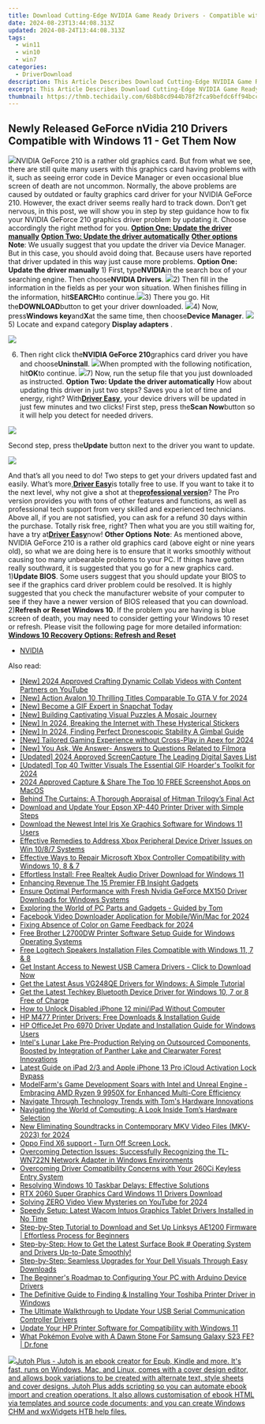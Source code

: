 ```yaml
---
title: Download Cutting-Edge NVIDIA Game Ready Drivers - Compatible with Windows Systems
date: 2024-08-23T13:44:08.313Z
updated: 2024-08-24T13:44:08.313Z
tags:
  - win11
  - win10
  - win7
categories:
  - DriverDownload
description: This Article Describes Download Cutting-Edge NVIDIA Game Ready Drivers - Compatible with Windows Systems
excerpt: This Article Describes Download Cutting-Edge NVIDIA Game Ready Drivers - Compatible with Windows Systems
thumbnail: https://thmb.techidaily.com/6b8b8cd944b78f2fca9befdc6ff94bcc8ad2bce093f59dcdf2b6479e3403f82d.jpg
---
```


## Newly Released GeForce nVidia 210 Drivers Compatible with Windows 11 - Get Them Now

![](https://images.drivereasy.com/wp-content/uploads/2017/01/img_58805a8f5c151.png)NVIDIA GeForce 210 is a rather old graphics card. But from what we see, there are still quite many users with this graphics card having problems with it, such as seeing error code in Device Manager or even occasional blue screen of death are not uncommon. Normally, the above problems are caused by outdated or faulty graphics card driver for your NVIDIA GeForce 210\. However, the exact driver seems really hard to track down. Don’t get nervous, in this post, we will show you in step by step guidance how to fix your NVIDIA GeForce 210 graphics driver problem by updating it. Choose accordingly the right method for you. [**Option One: Update the driver manually**](https://tools.techidaily.com/drivereasy/download/) [**Option Two: Update the driver automatically**](https://tools.techidaily.com/drivereasy/download/) [**Other options**](https://tools.techidaily.com/drivereasy/download/) **Note**: We usually suggest that you update the driver via Device Manager. But in this case, you should avoid doing that. Because users have reported that driver updated in this way just cause more problems.   **Option One: Update the driver manually** 1) First, type**NVIDIA**in the search box of your searching engine. Then choose**NVIDIA Drivers**. ![](https://images.drivereasy.com/wp-content/uploads/2017/01/img_588064470ed8a.png)2) Then fill in the information in the fields as per your won situation. When finishes filling in the information, hit**SEARCH**to continue.![](https://images.drivereasy.com/wp-content/uploads/2017/01/img_588064aea6fc3.png)3) There you go. Hit the**DOWNLOAD**button to get your driver downloaded. ![](https://images.drivereasy.com/wp-content/uploads/2017/01/img_588064d8b7982.png)4) Now, press**Windows key**and**X**at the same time, then choose**Device Manager**. ![](https://images.drivereasy.com/wp-content/uploads/2017/01/img_586b799d15ed0.png) 5)  Locate and expand category **Display adapters** .

![](https://images.drivereasy.com/wp-content/uploads/2017/01/img_5880674cc0d03.png)

6) Then right click the**NVIDIA GeForce 210**graphics card driver you have and choose**Uninstall**. ![](https://images.drivereasy.com/wp-content/uploads/2017/01/img_5880677fce3e1.png)When prompted with the following notification, hit**OK**to continue. ![](https://images.drivereasy.com/wp-content/uploads/2017/01/img_588067d0d7eb3.png)7) Now, run the setup file that you just downloaded as instructed.   **Option Two: Update the driver automatically** How about updating this driver in just two steps? Saves you a lot of time and energy, right? With[**Driver Easy**](https://tools.techidaily.com/drivereasy/download/), your device drivers will be updated in just few minutes and two clicks! First step, press the**Scan Now**button so it will help you detect for needed drivers.

![](https://images.drivereasy.com/wp-content/uploads/2017/04/img_58e8a76451b83.png)

 Second step, press the**Update** button next to the driver you want to update.

![](https://images.drivereasy.com/wp-content/uploads/2017/04/img_58e8a75c9f05d.jpg)

And that’s all you need to do! Two steps to get your drivers updated fast and easily. What’s more,[**Driver Easy**](https://tools.techidaily.com/drivereasy/download/)is totally free to use. If you want to take it to the next level, why not give a shot at the[**professional version**](https://tools.techidaily.com/drivereasy/download/)? The Pro version provides you with tons of other features and functions, as well as professional tech support from very skilled and experienced technicians. Above all, if you are not satisfied, you can ask for a refund 30 days within the purchase. Totally risk free, right? Then what you are you still waiting for, have a try at[**Driver Easy**](https://tools.techidaily.com/drivereasy/download/)now!   **Other Options** **Note**: As mentioned above, NVIDIA GeForce 210 is a rather old graphics card (above eight or nine years old), so what we are doing here is to ensure that it works smoothly without causing too many unbearable problems to your PC. If things have gotten really southward, it is suggested that you go for a new graphics card. 1)**Update BIOS**. Some users suggest that you should update your BIOS to see if the graphics card driver problem could be resolved. It is highly suggested that you check the manufacturer website of your computer to see if they have a newer version of BIOS released that you can download. 2)**Refresh or Reset Windows 10**. If the problem you are having is blue screen of death, you may need to consider getting your Windows 10 reset or refresh. Please visit the following page for more detailed information: [**Windows 10 Recovery Options: Refresh and Reset**](https://tools.techidaily.com/drivereasy/download/)

* [NVIDIA](https://tools.techidaily.com/drivereasy/download/)

<ins class="adsbygoogle"
     style="display:block"
     data-ad-format="autorelaxed"
     data-ad-client="ca-pub-7571918770474297"
     data-ad-slot="1223367746"></ins>



<ins class="adsbygoogle"
     style="display:block"
     data-ad-client="ca-pub-7571918770474297"
     data-ad-slot="8358498916"
     data-ad-format="auto"
     data-full-width-responsive="true"></ins>

<span class="atpl-alsoreadstyle">Also read:</span>
<div><ul>
<li><a href="https://facebook-video-footage.techidaily.com/new-2024-approved-crafting-dynamic-collab-videos-with-content-partners-on-youtube/"><u>[New] 2024 Approved  Crafting Dynamic Collab Videos with Content Partners on YouTube</u></a></li>
<li><a href="https://screen-recording.techidaily.com/new-action-avalon-10-thrilling-titles-comparable-to-gta-v-for-2024/"><u>[New] Action Avalon  10 Thrilling Titles Comparable To GTA V for 2024</u></a></li>
<li><a href="https://snapchat-videos.techidaily.com/new-become-a-gif-expert-in-snapchat-today/"><u>[New] Become a GIF Expert in Snapchat Today</u></a></li>
<li><a href="https://fox-http.techidaily.com/new-building-captivating-visual-puzzles-a-mosaic-journey/"><u>[New] Building Captivating Visual Puzzles  A Mosaic Journey</u></a></li>
<li><a href="https://snapchat-videos.techidaily.com/new-in-2024-breaking-the-internet-with-these-hysterical-stickers/"><u>[New] In 2024, Breaking the Internet with These Hysterical Stickers</u></a></li>
<li><a href="https://fox-hovers.techidaily.com/new-in-2024-finding-perfect-dronescopic-stability-a-gimbal-guide/"><u>[New] In 2024, Finding Perfect Dronescopic Stability  A Gimbal Guide</u></a></li>
<li><a href="https://digital-screen-recording.techidaily.com/new-tailored-gaming-experience-without-cross-play-in-apex-for-2024/"><u>[New] Tailored Gaming Experience without Cross-Play in Apex for 2024</u></a></li>
<li><a href="https://fox-boxes.techidaily.com/new-you-ask-we-answer-answers-to-questions-related-to-filmora/"><u>[New] You Ask, We Answer- Answers to Questions Related to Filmora</u></a></li>
<li><a href="https://video-screen-grab.techidaily.com/updated-2024-approved-screencapture-the-leading-digital-saves-list/"><u>[Updated] 2024 Approved  ScreenCapture  The Leading Digital Saves List</u></a></li>
<li><a href="https://twitter-videos.techidaily.com/updated-top-40-twitter-visuals-the-essential-gif-hoarders-toolkit-for-2024/"><u>[Updated] Top 40 Twitter Visuals  The Essential GIF Hoarder's Toolkit for 2024</u></a></li>
<li><a href="https://visual-screen-recording.techidaily.com/2024-approved-capture-and-share-the-top-10-free-screenshot-apps-on-macos/"><u>2024 Approved  Capture & Share  The Top 10 FREE Screenshot Apps on MacOS</u></a></li>
<li><a href="https://buynow-reviews.techidaily.com/behind-the-curtains-a-thorough-appraisal-of-hitman-trilogys-final-act/"><u>Behind The Curtains: A Thorough Appraisal of Hitman Trilogy’s Final Act</u></a></li>
<li><a href="https://hardware-updates.techidaily.com/download-and-update-your-epson-xp-440-printer-driver-with-simple-steps/"><u>Download and Update Your Epson XP-440 Printer Driver with Simple Steps</u></a></li>
<li><a href="https://hardware-updates.techidaily.com/download-the-newest-intel-iris-xe-graphics-software-for-windows-11-users/"><u>Download the Newest Intel Iris Xe Graphics Software for Windows 11 Users</u></a></li>
<li><a href="https://hardware-updates.techidaily.com/effective-remedies-to-address-xbox-peripheral-device-driver-issues-on-win-1087-systems/"><u>Effective Remedies to Address Xbox Peripheral Device Driver Issues on Win 10/8/7 Systems</u></a></li>
<li><a href="https://hardware-updates.techidaily.com/effective-ways-to-repair-microsoft-xbox-controller-compatibility-with-windows-10-8-and-7/"><u>Effective Ways to Repair Microsoft Xbox Controller Compatibility with Windows 10, 8 & 7</u></a></li>
<li><a href="https://hardware-updates.techidaily.com/effortless-install-free-realtek-audio-driver-download-for-windows-11/"><u>Effortless Install: Free Realtek Audio Driver Download for Windows 11</u></a></li>
<li><a href="https://facebook-videos.techidaily.com/enhancing-revenue-the-15-premier-fb-insight-gadgets/"><u>Enhancing Revenue  The 15 Premier FB Insight Gadgets</u></a></li>
<li><a href="https://hardware-updates.techidaily.com/ensure-optimal-performance-with-fresh-nvidia-geforce-mx150-driver-downloads-for-windows-systems/"><u>Ensure Optimal Performance with Fresh Nvidia GeForce MX150 Driver Downloads for Windows Systems</u></a></li>
<li><a href="https://hardware-updates.techidaily.com/exploring-the-world-of-pc-parts-and-gadgets-guided-by-tom/"><u>Exploring the World of PC Parts and Gadgets - Guided by Tom</u></a></li>
<li><a href="https://facebook-video-recording.techidaily.com/facebook-video-downloader-application-for-mobilewinmac-for-2024/"><u>Facebook Video Downloader Application for Mobile/Win/Mac for 2024</u></a></li>
<li><a href="https://remote-screen-capture.techidaily.com/fixing-absence-of-color-on-game-feedback-for-2024/"><u>Fixing Absence of Color on Game Feedback for 2024</u></a></li>
<li><a href="https://hardware-updates.techidaily.com/free-brother-l2700dw-printer-software-setup-guide-for-windows-operating-systems/"><u>Free Brother L2700DW Printer Software Setup Guide for Windows Operating Systems</u></a></li>
<li><a href="https://hardware-updates.techidaily.com/free-logitech-speakers-installation-files-compatible-with-windows-11-7-and-8/"><u>Free Logitech Speakers Installation Files Compatible with Windows 11, 7 & 8</u></a></li>
<li><a href="https://hardware-updates.techidaily.com/1722963642445-get-instant-access-to-newest-usb-camera-drivers-click-to-download-now/"><u>Get Instant Access to Newest USB Camera Drivers - Click to Download Now</u></a></li>
<li><a href="https://hardware-updates.techidaily.com/get-the-latest-asus-vg248qe-drivers-for-windows-a-simple-tutorial/"><u>Get the Latest Asus VG248QE Drivers for Windows: A Simple Tutorial</u></a></li>
<li><a href="https://hardware-updates.techidaily.com/get-the-latest-techkey-bluetooth-device-driver-for-windows-10-7-or-8-free-of-charge/"><u>Get the Latest Techkey Bluetooth Device Driver for Windows 10, 7 or 8 Free of Charge</u></a></li>
<li><a href="https://ios-unlock.techidaily.com/how-to-unlock-disabled-iphone-12-miniipad-without-computer-by-drfone-ios/"><u>How to Unlock Disabled iPhone 12 mini/iPad Without Computer</u></a></li>
<li><a href="https://hardware-updates.techidaily.com/hp-m477-printer-drivers-free-downloads-and-installation-guide/"><u>HP M477 Printer Drivers: Free Downloads & Installation Guide</u></a></li>
<li><a href="https://hardware-updates.techidaily.com/hp-officejet-pro-6970-driver-update-and-installation-guide-for-windows-users/"><u>HP OfficeJet Pro 6970 Driver Update and Installation Guide for Windows Users</u></a></li>
<li><a href="https://hardware-updates.techidaily.com/intels-lunar-lake-pre-production-relying-on-outsourced-components-boosted-by-integration-of-panther-lake-and-clearwater-forest-innovations/"><u>Intel's Lunar Lake Pre-Production Relying on Outsourced Components, Boosted by Integration of Panther Lake and Clearwater Forest Innovations</u></a></li>
<li><a href="https://activate-lock.techidaily.com/latest-guide-on-ipad-23-and-apple-iphone-13-pro-icloud-activation-lock-bypass-by-drfone-ios/"><u>Latest Guide on iPad 2/3 and Apple iPhone 13 Pro iCloud Activation Lock Bypass</u></a></li>
<li><a href="https://hardware-updates.techidaily.com/modelfarms-game-development-soars-with-intel-and-unreal-engine-embracing-amd-ryzen-9-9950x-for-enhanced-multi-core-efficiency/"><u>ModelFarm's Game Development Soars with Intel and Unreal Engine - Embracing AMD Ryzen 9 9950X for Enhanced Multi-Core Efficiency</u></a></li>
<li><a href="https://hardware-updates.techidaily.com/navigate-through-technology-trends-with-toms-hardware-innovations/"><u>Navigate Through Technology Trends with Tom's Hardware Innovations</u></a></li>
<li><a href="https://hardware-updates.techidaily.com/navigating-the-world-of-computing-a-look-inside-toms-hardware-selection/"><u>Navigating the World of Computing: A Look Inside Tom’s Hardware Selection</u></a></li>
<li><a href="https://voice-adjusting.techidaily.com/new-eliminating-soundtracks-in-contemporary-mkv-video-files-mkv-2023-for-2024/"><u>New Eliminating Soundtracks in Contemporary MKV Video Files (MKV-2023) for 2024</u></a></li>
<li><a href="https://review-topics.techidaily.com/oppo-find-x6-support-turn-off-screen-lock-by-drfone-android-unlock-android-unlock/"><u>Oppo Find X6 support - Turn Off Screen Lock.</u></a></li>
<li><a href="https://hardware-updates.techidaily.com/overcoming-detection-issues-successfully-recognizing-the-tl-wn722n-network-adapter-in-windows-environments/"><u>Overcoming Detection Issues: Successfully Recognizing the TL-WN722N Network Adapter in Windows Environments</u></a></li>
<li><a href="https://hardware-updates.techidaily.com/overcoming-driver-compatibility-concerns-with-your-260ci-keyless-entry-system/"><u>Overcoming Driver Compatibility Concerns with Your 260Ci Keyless Entry System</u></a></li>
<li><a href="https://common-error.techidaily.com/resolving-windows-10-taskbar-delays-effective-solutions/"><u>Resolving Windows 10 Taskbar Delays: Effective Solutions</u></a></li>
<li><a href="https://hardware-updates.techidaily.com/rtx-2060-super-graphics-card-windows-11-drivers-download/"><u>RTX 2060 Super Graphics Card Windows 11 Drivers Download</u></a></li>
<li><a href="https://facebook-record-videos.techidaily.com/solving-zero-video-view-mysteries-on-youtube-for-2024/"><u>Solving ZERO Video View Mysteries on YouTube for 2024</u></a></li>
<li><a href="https://hardware-updates.techidaily.com/1722970292764-speedy-setup-latest-wacom-intuos-graphics-tablet-drivers-installed-in-no-time/"><u>Speedy Setup: Latest Wacom Intuos Graphics Tablet Drivers Installed in No Time</u></a></li>
<li><a href="https://hardware-updates.techidaily.com/step-by-step-tutorial-to-download-and-set-up-linksys-ae1200-firmware-effortless-process-for-beginners/"><u>Step-by-Step Tutorial to Download and Set Up Linksys AE1200 Firmware | Effortless Process for Beginners</u></a></li>
<li><a href="https://hardware-updates.techidaily.com/step-by-step-how-to-get-the-latest-surface-book-operating-system-and-drivers-up-to-date-smoothly/"><u>Step-by-Step: How to Get the Latest Surface Book # Operating System and Drivers Up-to-Date Smoothly!</u></a></li>
<li><a href="https://hardware-updates.techidaily.com/step-by-step-seamless-upgrades-for-your-dell-visuals-through-easy-downloads/"><u>Step-by-Step: Seamless Upgrades for Your Dell Visuals Through Easy Downloads</u></a></li>
<li><a href="https://hardware-updates.techidaily.com/the-beginners-roadmap-to-configuring-your-pc-with-arduino-device-drivers/"><u>The Beginner's Roadmap to Configuring Your PC with Arduino Device Drivers</u></a></li>
<li><a href="https://hardware-updates.techidaily.com/the-definitive-guide-to-finding-and-installing-your-toshiba-printer-driver-in-windows/"><u>The Definitive Guide to Finding & Installing Your Toshiba Printer Driver in Windows</u></a></li>
<li><a href="https://hardware-updates.techidaily.com/the-ultimate-walkthrough-to-update-your-usb-serial-communication-controller-drivers/"><u>The Ultimate Walkthrough to Update Your USB Serial Communication Controller Drivers</u></a></li>
<li><a href="https://hardware-updates.techidaily.com/update-your-hp-printer-software-for-compatibility-with-windows-11/"><u>Update Your HP Printer Software for Compatibility with Windows 11</u></a></li>
<li><a href="https://change-location.techidaily.com/what-pokemon-evolve-with-a-dawn-stone-for-samsung-galaxy-s23-fe-drfone-by-drfone-virtual-android/"><u>What Pokémon Evolve with A Dawn Stone For Samsung Galaxy S23 FE? | Dr.fone</u></a></li>
</ul></div>

<!-- affiliate ads begin -->
<a href="https://secure.2checkout.com/order/checkout.php?PRODS=4699091&QTY=1&AFFILIATE=108875&CART=1"><img src="https://secure.avangate.com/images/merchant/bccefcc1b1eee9eca3ae4f5c1a281482/products/1_jutoh-logo-1200x1600.jpg" border="0">Jutoh Plus -  Jutoh is an ebook creator for Epub, Kindle and more. It's fast, runs on Windows, Mac, and Linux, comes with a cover design editor, and allows book variations to be created with alternate text, style sheets and cover designs. Jutoh Plus adds scripting so you can automate ebook import and creation operations. It also allows customisation of ebook HTML via templates and source code documents; and you can create Windows CHM and wxWidgets HTB help files. </a>
<!-- affiliate ads end -->